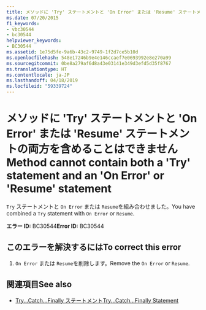 ```yaml
---
title: メソッドに 'Try' ステートメントと 'On Error' または 'Resume' ステートメントの両方を含めることはできません
ms.date: 07/20/2015
f1_keywords:
- vbc30544
- bc30544
helpviewer_keywords:
- BC30544
ms.assetid: 1e75d5fe-9a6b-43c2-9749-1f2d7ce5b10d
ms.openlocfilehash: 548e17246b9e4e146ccaef7e0693992e8e270a99
ms.sourcegitcommit: 0be8a279af6d8a43e03141e349d3efd5d35f8767
ms.translationtype: HT
ms.contentlocale: ja-JP
ms.lasthandoff: 04/18/2019
ms.locfileid: "59339724"
---
```

# <a name="method-cannot-contain-both-a-try-statement-and-an-on-error-or-resume-statement"></a><span data-ttu-id="eba98-102">メソッドに 'Try' ステートメントと 'On Error' または 'Resume' ステートメントの両方を含めることはできません</span><span class="sxs-lookup"><span data-stu-id="eba98-102">Method cannot contain both a 'Try' statement and an 'On Error' or 'Resume' statement</span></span>
<span data-ttu-id="eba98-103">`Try` ステートメントと `On Error` または `Resume`を組み合わせました。</span><span class="sxs-lookup"><span data-stu-id="eba98-103">You have combined a `Try` statement with `On Error` or `Resume`.</span></span>  
  
 <span data-ttu-id="eba98-104">**エラー ID:** BC30544</span><span class="sxs-lookup"><span data-stu-id="eba98-104">**Error ID:** BC30544</span></span>  
  
## <a name="to-correct-this-error"></a><span data-ttu-id="eba98-105">このエラーを解決するには</span><span class="sxs-lookup"><span data-stu-id="eba98-105">To correct this error</span></span>  
  
1. <span data-ttu-id="eba98-106">`On Error` または `Resume`を削除します。</span><span class="sxs-lookup"><span data-stu-id="eba98-106">Remove the `On Error` or `Resume`.</span></span>  
  
## <a name="see-also"></a><span data-ttu-id="eba98-107">関連項目</span><span class="sxs-lookup"><span data-stu-id="eba98-107">See also</span></span>

- [<span data-ttu-id="eba98-108">Try...Catch...Finally ステートメント</span><span class="sxs-lookup"><span data-stu-id="eba98-108">Try...Catch...Finally Statement</span></span>](../../visual-basic/language-reference/statements/try-catch-finally-statement.md)

